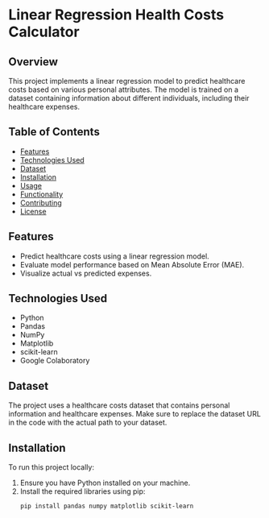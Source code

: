 # Linear Regression Health Costs Calculator

## Overview
This project implements a linear regression model to predict healthcare costs based on various personal attributes. The model is trained on a dataset containing information about different individuals, including their healthcare expenses.

## Table of Contents
- [Features](#features)
- [Technologies Used](#technologies-used)
- [Dataset](#dataset)
- [Installation](#installation)
- [Usage](#usage)
- [Functionality](#functionality)
- [Contributing](#contributing)
- [License](#license)

## Features
- Predict healthcare costs using a linear regression model.
- Evaluate model performance based on Mean Absolute Error (MAE).
- Visualize actual vs predicted expenses.

## Technologies Used
- Python
- Pandas
- NumPy
- Matplotlib
- scikit-learn
- Google Colaboratory

## Dataset
The project uses a healthcare costs dataset that contains personal information and healthcare expenses. Make sure to replace the dataset URL in the code with the actual path to your dataset.

## Installation
To run this project locally:
1. Ensure you have Python installed on your machine.
2. Install the required libraries using pip:
   ```bash
   pip install pandas numpy matplotlib scikit-learn
